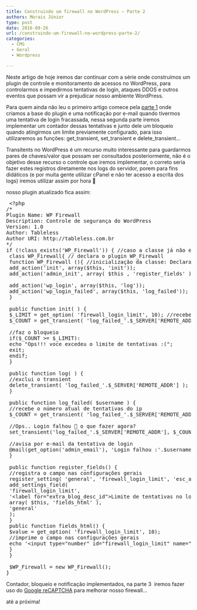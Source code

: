 ```yaml
---
title: Construindo um firewall no WordPress – Parte 2
authors: Morais Júnior
type: post
date: 2016-09-26
url: /construindo-um-firewall-no-wordpress-parte-2/
categories:
  - CMS
  - Geral
  - Wordpress

---
```

Neste artigo de hoje iremos dar continuar com a série onde construímos um plugin de controle e monitoramento de acessos no WordPress, para controlarmos e impedirmos tentativas de login, ataques DDOS e outros eventos que possam vir a prejudicar nosso ambiente WordPress.

Para quem ainda não leu o primeiro artigo comece pela [parte 1][1] onde criamos a base do plugin e uma notificação por e-mail quando tivermos uma tentativa de login fracassada, nessa segunda parte iremos implementar um contador dessas tentativas e junto dele um bloqueio quando atingirmos um limite previamente configurado, para isso utilizaremos as funções: get\_transient, set\_transient e delete_transient&#8230;

Transitents no WordPress é um recurso muito interessante para guardarmos pares de chaves/valor que possam ser consultados posteriormente, não é o objetivo desse recurso o controle que iremos implementar, o correto seria fazer estes registros diretamente nos logs do servidor, porem para fins didáticos (e por muita gente utilizar cPanel e não ter acesso a escrita dos logs) iremos utilizar assim por hora 🙂

nosso plugin atualizado fica assim:

<pre class="lang-html"> &lt;?php
/*
Plugin Name: WP Firewall
Description: Controle de segurança do WordPress
Version: 1.0
Author: Tableless
Author URI: http://tableless.com.br
*/
if (!class_exists('WP_Firewall')) { //caso a classe já não exista
 class WP_Firewall{ // declara o plugin WP_Firewall
 function WP_Firewall (){ //inicialização da classe: Declara uma ação apara quando tiver uma falha de login
 add_action('init', array($this, 'init'));
 add_action('admin_init', array( $this , 'register_fields' ) );

 add_action('wp_login', array($this, 'log'));
 add_action('wp_login_failed', array($this, 'log_failed'));
 }
 
 public function init( ) {
 $_LIMIT = get_option( 'firewall_login_limit', 10); //recebe a configuração
 $_COUNT = get_transient( 'log_failed_'.$_SERVER['REMOTE_ADDR'] ); //recebe o contador

 //faz o bloqueio
 if($_COUNT &gt;= $_LIMIT):
 echo "Ops!!! voce excedeu o limite de tentativas :(";
 exit;
 endif;
 }

 public function log( ) {
 //exclui o transient
 delete_transient( 'log_failed_'.$_SERVER['REMOTE_ADDR'] );
 }

 public function log_failed( $username ) {
 //recebe o número atual de tentativas do ip
 $_COUNT = get_transient( 'log_failed_'.$_SERVER['REMOTE_ADDR'] );

 //Ops.. Login falhou 🙂 o que fazer agora? 
 set_transient('log_failed_'.$_SERVER['REMOTE_ADDR'], $_COUNT + 1, 12 * HOUR_IN_SECONDS );

 //avisa por e-mail da tentativa de login
 @mail(get_option('admin_email'), 'Login falhou :'.$username, json_encode($_SERVER)); 
 }

 public function register_fields() {
 //registra o campo nas configurações gerais
 register_setting( 'general', 'firewall_login_limit', 'esc_attr' );
 add_settings_field(
 'firewall_login_limit',
 '&lt;label for="extra_blog_desc_id"&gt;Limite de tentativas no login&lt;/label&gt;',
 array( $this, 'fields_html' ),
 'general'
 );
 } 
 public function fields_html() {
 $value = get_option( 'firewall_login_limit', 10);
 //imprime o campo nas configurações gerais
 echo '&lt;input type="number" id="firewall_login_limit" name="firewall_login_limit" value="' . esc_attr( $value ) . '" /&gt;';
 } 
 }
 
 $WP_Firewall = new WP_Firewall();
}</pre>

Contador, bloqueio e notificação implementados, na parte 3  iremos fazer uso do [Google reCAPTCHA][2] para melhorar nosso firewall&#8230;

até a próxima!

 [1]: http://tableless.com.br/construindo-um-firewall-no-wordpress-parte-1/
 [2]: https://www.google.com/recaptcha/intro/index.html